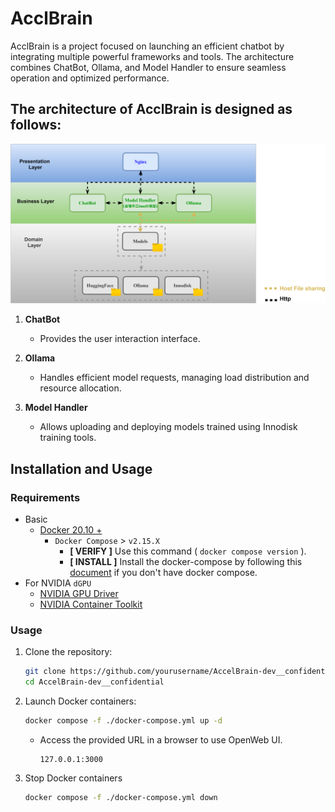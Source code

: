 # AcclBrain

AcclBrain is a project focused on launching an efficient chatbot by integrating multiple powerful frameworks and tools. The architecture combines ChatBot, Ollama, and Model Handler to ensure seamless operation and optimized performance.

## The architecture of AcclBrain is designed as follows:

![](./docs/architecture.svg)

1. **ChatBot**

   -  Provides the user interaction interface.

2. **Ollama**

   -  Handles efficient model requests, managing load distribution and resource allocation.

3. **Model Handler**

   - Allows uploading and deploying models trained using Innodisk training tools.

## Installation and Usage

### Requirements

* Basic
  * [Docker 20.10 + ](https://docs.docker.com/engine/install/ubuntu/)
    * `Docker Compose` > `v2.15.X`
      * **[ VERIFY ]** Use this command ( `docker compose version` ).
      * **[ INSTALL ]** Install the docker-compose by following this [document](https://docs.docker.com/compose/install/linux/#install-using-the-repository) if you don't have docker compose.
* For NVIDIA `dGPU`
  * [NVIDIA GPU Driver](https://docs.nvidia.com/datacenter/tesla/tesla-installation-notes/index.html)
  * [NVIDIA Container Toolkit](https://docs.nvidia.com/datacenter/cloud-native/container-toolkit/latest/install-guide.html#step-1-install-nvidia-container-toolkit)

### Usage

1. Clone the repository:

   ```bash
   git clone https://github.com/yourusername/AccelBrain-dev__confidential.git
   cd AccelBrain-dev__confidential
   ```

2. Launch Docker containers:

   ```bash
   docker compose -f ./docker-compose.yml up -d
   ```
   - Access the provided URL in a browser to use OpenWeb UI.
        ```
        127.0.0.1:3000
        ```
3. Stop Docker containers
    ```bash
   docker compose -f ./docker-compose.yml down
   ```

